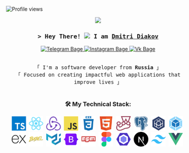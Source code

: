 ![Profile views](https://komarev.com/ghpvc/?username=dimkadi&style=flat-square&color=blue)

<div id="header" align="center">
  <img src="https://media.giphy.com/media/juua9i2c2fA0AIp2iq/giphy.gif" width="200"/>
</div>
<div id="badges" align="center">
  <h3 align="center">
        <samp>&gt; Hey There!
  <img src="https://media.giphy.com/media/hvRJCLFzcasrR4ia7z/giphy.gif" width="30px"/>
 I am <b><a target="_blank" href="https://github.com/dimkadi/">Dmitri Diakov</a></b>
        </samp>
</h3>
  <a href="https://t.me/dimkadi1"> <img src="https://i.imgur.com/sSuB0yd.png" width="50" alt="Telegram Bage"/> </a>
  <a href="https://instagram.com/dimkadi"> <img src="https://i.imgur.com/BUTgEVZ.png" width="50" alt="Instagram Bage"/> </a>
  <a href="https://vk.com/dimkadi1"> <img src="https://i.imgur.com/yZMuyFT.png" width="50" alt="Vk Bage"/> </a>
  <br /></a>

  </div>
  <br>
  
  <p align="center">
        <!-- Intro -->
        <samp>
                「 I'm a software developer from <b>Russia</b> 」
                <br>
                「 Focused on creating impactful web applications that improve lives</b> 」
                <br>
                <br>
        </samp>
 <div align="center"> 
  
### :hammer_and_wrench: My Technical Stack:
  <img src="https://github.com/devicons/devicon/blob/master/icons/typescript/typescript-original.svg" title="TypeScript" alt="TypeScript" width="40" height="40"/>&nbsp;
   <img src="https://github.com/devicons/devicon/blob/master/icons/react/react-original.svg" title="React" alt="React" width="40" height="40"/>&nbsp;
  <img src="https://github.com/devicons/devicon/blob/master/icons/redux/redux-original.svg" title="Redux" alt="Redux" width="40" height="40"/>&nbsp;
    <img src="https://github.com/devicons/devicon/blob/master/icons/javascript/javascript-original.svg" title="JavaScript" alt="JavaScript" width="40" height="40"/>&nbsp;
   <img src="https://github.com/devicons/devicon/blob/master/icons/css3/css3-plain-wordmark.svg"  title="CSS3" alt="CSS" width="40" height="40"/>&nbsp;
  <img src="https://github.com/devicons/devicon/blob/master/icons/html5/html5-original.svg" title="HTML5" alt="HTML" width="40" height="40"/>&nbsp;
  <img src="https://github.com/devicons/devicon/blob/master/icons/jest/jest-plain.svg" title="Jest" alt="Jest" width="40" height="40"/>&nbsp;
  <img src="https://github.com/devicons/devicon/blob/master/icons/postgresql/postgresql-plain.svg" title="PostgreSQL" alt="PostgreSQL" width="40" height="40"/>&nbsp;
  <img src="https://github.com/devicons/devicon/blob/master/icons/sequelize/sequelize-plain.svg" title="Sequelize" alt="Sequelize" width="40" height="40"/>&nbsp;
  <img src="https://github.com/devicons/devicon/blob/master/icons/webpack/webpack-original.svg" title="Webpack" alt="Webpack" width="40" height="40"/>&nbsp;
  <img src="https://github.com/devicons/devicon/blob/master/icons/express/express-original.svg" title="Express" alt="Express" width="40" height="40"/>&nbsp;
  <img src="https://github.com/devicons/devicon/blob/master/icons/babel/babel-original.svg" title="Babel" alt="Babel" width="40" height="40"/>&nbsp;
  <img src="https://github.com/devicons/devicon/blob/master/icons/materialui/materialui-original.svg" title="Material UI" alt="Material UI" width="40" height="40"/>&nbsp;
  <img src="https://github.com/devicons/devicon/blob/master/icons/bootstrap/bootstrap-original.svg" title="Bootstrap" alt="Bootstrap" width="40" height="40"/>&nbsp;
  <img src="https://github.com/devicons/devicon/blob/master/icons/npm/npm-original-wordmark.svg" title="npm" alt="npm" width="40" height="40"/>&nbsp;
  <img src="https://github.com/devicons/devicon/blob/master/icons/figma/figma-original.svg" title="Figma" alt="Figma" width="40" height="40"/>&nbsp;
  <img src="https://github.com/devicons/devicon/blob/master/icons/eslint/eslint-original.svg" title="Eslint" alt="Eslint" width="40" height="40"/>&nbsp;
  <img src="https://github.com/devicons/devicon/blob/master/icons/nextjs/nextjs-original.svg" title="Next.js" alt="Nextjs" width="40" height="40"/>&nbsp;
  <img src="https://github.com/devicons/devicon/blob/master/icons/tailwindcss/tailwindcss-plain.svg" title="TailwindsCSS" alt="TCSS" width="40"/>&nbsp;
  <img src="https://github.com/devicons/devicon/blob/master/icons/vuejs/vuejs-original.svg" title="VueJS" alt="Vuejs" width="40"/>&nbsp;
  </div>
